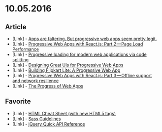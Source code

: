 # 10.05.2016

## Article

- \[Link\] - [Apps are faltering. But progressive web apps seem pretty legit.](https://medium.com/@cameronmoll/apps-are-dying-2f27baef21dd#.5ew35kng8)
- \[Link\] - [Progressive Web Apps with React.js: Part 2 — Page Load Performance](https://medium.com/@addyosmani/progressive-web-apps-with-react-js-part-2-page-load-performance-33b932d97cf2#.ic2nhiqpv)
- \[Link\] - [Progressive loading for modern web applications via code splitting](https://medium.com/@lavrton/progressive-loading-for-modern-web-applications-via-code-splitting-fb43999735c6#.r3k9vzjkj)
- \[Link\] - [Designing Great UIs for Progressive Web Apps](https://medium.com/@owencm/designing-great-uis-for-progressive-web-apps-dd38c1d20f7#.t8rngm3ui)
- \[Link\] - [Building Flipkart Lite: A Progressive Web App](https://medium.com/@AdityaPunjani/building-flipkart-lite-a-progressive-web-app-2c211e641883#.ehi12qhcw)
- \[Link\] - [Progressive Web Apps with React.js: Part 3 — Offline support and network resilience](https://medium.com/@addyosmani/progressive-web-apps-with-react-js-part-3-offline-support-and-network-resilience-c84db889162c#.7fixatp4m)
- \[Link\] - [The Progress of Web Apps](https://medium.com/web-on-the-edge/progressive-web-apps-on-windows-8d8eb68d524e#.l1p5t0872)


## Favorite

- \[Link\] - [HTML Cheat Sheet (with new HTML5 tags)](http://websitesetup.org/html5-cheat-sheet/)
- \[Link\] - [Sass Guidelines](https://sass-guidelin.es/)
- \[Link\] - [jQuery Quick API Reference](https://oscarotero.com/jquery/)
